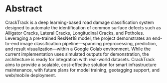 # Abstract
CrackTrack is a deep learning-based road damage classification system designed to automate the identification of common surface defects such as Alligator Cracks, Lateral Cracks, Longitudinal Cracks, and Potholes. Leveraging a pre-trained ResNet18 model, the project demonstrates an end-to-end image classification pipeline—spanning preprocessing, prediction, and result visualization—within a Google Colab environment. While the current implementation uses simulated outputs for demonstration, the architecture is ready for integration with real-world datasets. CrackTrack aims to provide a scalable, cost-effective solution for smart infrastructure maintenance, with future plans for model training, geotagging support, and web/mobile deployment.
